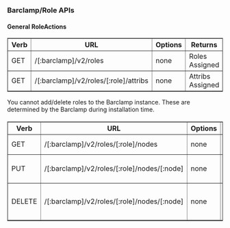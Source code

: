 ### Barclamp/Role APIs

#### General RoleActions

<table border=1>
  <tr><th> Verb </th><th> URL                       </th><th> Options </th><th> Returns </th><th> Comments </th></tr>
  <tr><td> GET  </td><td> /[:barclamp]/v2/roles     </td><td> none   </td><td> Roles Assigned </td><td> - </td></tr> 
  <tr><td> GET  </td><td> /[:barclamp]/v2/roles/[:role]/attribs  </td><td> none   </td><td> Attribs Assigned </td><td> - </td></tr> 
</table>

You cannot add/delete roles to the Barclamp instance.  These are determined by the Barclamp during installation time.

#### 

<table border=1>
  <tr><th> Verb </th><th> URL                       </th><th> Options </th><th> Returns </th><th> Comments </th></tr>
  <tr><td> GET  </td><td> /[:barclamp]/v2/roles/[:role]/nodes    </td><td> none   </td><td> Nodes Assigned </td><td> - </td></tr> 
  <tr><td> PUT  </td><td> /[:barclamp]/v2/roles/[:role]/nodes/[:node]   </td><td> none   </td><td> Add Node to Role </td><td> Proposed Instances Only </td></tr> 
  <tr><td> DELETE </td><td> /[:barclamp]/v2/roles/[:role]/nodes/[:node]  </td><td> none   </td><td> Remove Node from Role</td><td> Proposed Instances Only </td></tr> 
</table>

